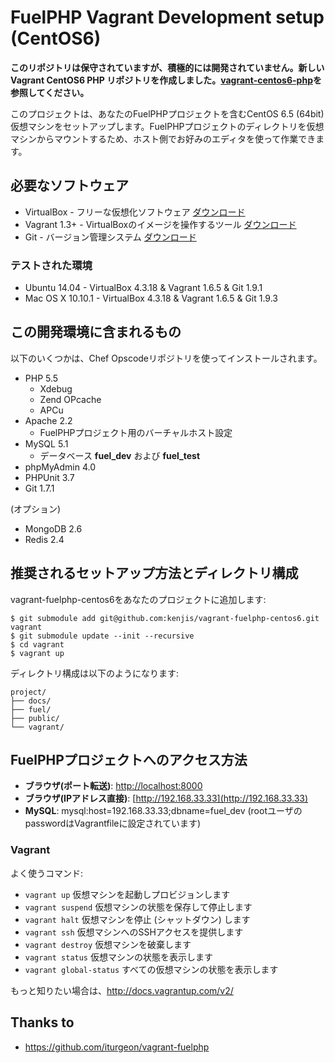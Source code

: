 # FuelPHP Vagrant Development setup (CentOS6)

**このリポジトリは保守されていますが、積極的には開発されていません。新しい Vagrant CentOS6 PHP リポジトリを作成しました。[vagrant-centos6-php](https://github.com/kenjis/vagrant-centos6-php)を参照してください。**

このプロジェクトは、あなたのFuelPHPプロジェクトを含むCentOS 6.5 (64bit) 仮想マシンをセットアップします。FuelPHPプロジェクトのディレクトリを仮想マシンからマウントするため、ホスト側でお好みのエディタを使って作業できます。

## 必要なソフトウェア

* VirtualBox - フリーな仮想化ソフトウェア [ダウンロード](https://www.virtualbox.org/wiki/Downloads)
* Vagrant 1.3+ - VirtualBoxのイメージを操作するツール [ダウンロード](http://downloads.vagrantup.com/)
* Git - バージョン管理システム [ダウンロード](http://git-scm.com/downloads)

### テストされた環境

* Ubuntu 14.04     - VirtualBox 4.3.18 & Vagrant 1.6.5 & Git 1.9.1
* Mac OS X 10.10.1 - VirtualBox 4.3.18 & Vagrant 1.6.5 & Git 1.9.3

## この開発環境に含まれるもの

以下のいくつかは、Chef Opscodeリポジトリを使ってインストールされます。

* PHP 5.5
  * Xdebug
  * Zend OPcache
  * APCu
* Apache 2.2
  * FuelPHPプロジェクト用のバーチャルホスト設定
* MySQL 5.1
  * データベース **fuel_dev** および **fuel_test**
* phpMyAdmin 4.0
* PHPUnit 3.7
* Git 1.7.1

(オプション)

* MongoDB 2.6
* Redis 2.4

## 推奨されるセットアップ方法とディレクトリ構成

vagrant-fuelphp-centos6をあなたのプロジェクトに追加します:

	$ git submodule add git@github.com:kenjis/vagrant-fuelphp-centos6.git vagrant
	$ git submodule update --init --recursive
	$ cd vagrant
	$ vagrant up

ディレクトリ構成は以下のようになります:

	project/
	├── docs/
	├── fuel/
	├── public/
	└── vagrant/

## FuelPHPプロジェクトへのアクセス方法

* **ブラウザ(ポート転送)**: [http://localhost:8000](http://localhost:8000)
* **ブラウザ(IPアドレス直接)**: [http://192.168.33.33](http://192.168.33.33)
* **MySQL**: mysql:host=192.168.33.33;dbname=fuel_dev (rootユーザのpasswordはVagrantfileに設定されています)

### Vagrant

よく使うコマンド:

* `vagrant up` 仮想マシンを起動しプロビジョンします
* `vagrant suspend` 仮想マシンの状態を保存して停止します
* `vagrant halt` 仮想マシンを停止 (シャットダウン) します
* `vagrant ssh` 仮想マシンへのSSHアクセスを提供します
* `vagrant destroy` 仮想マシンを破棄します
* `vagrant status` 仮想マシンの状態を表示します
* `vagrant global-status` すべての仮想マシンの状態を表示します

もっと知りたい場合は、http://docs.vagrantup.com/v2/

## Thanks to

* https://github.com/iturgeon/vagrant-fuelphp
